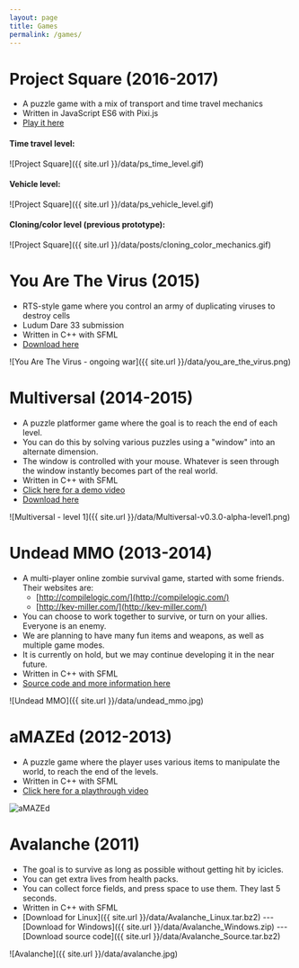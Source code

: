 ```yaml
---
layout: page
title: Games
permalink: /games/
---
```


# Project Square (2016-2017)

* A puzzle game with a mix of transport and time travel mechanics
* Written in JavaScript ES6 with Pixi.js
* [Play it here](http://ayebear.com/project-square/)

#### Time travel level:
![Project Square]({{ site.url }}/data/ps_time_level.gif)

#### Vehicle level:
![Project Square]({{ site.url }}/data/ps_vehicle_level.gif)

#### Cloning/color level (previous prototype):
![Project Square]({{ site.url }}/data/posts/cloning_color_mechanics.gif)

# You Are The Virus (2015)

* RTS-style game where you control an army of duplicating viruses to destroy cells
* Ludum Dare 33 submission
* Written in C++ with SFML
* [Download here](https://github.com/ayebear/you-are-the-virus/releases)

![You Are The Virus - ongoing war]({{ site.url }}/data/you_are_the_virus.png)

# Multiversal (2014-2015)

* A puzzle platformer game where the goal is to reach the end of each level.
* You can do this by solving various puzzles using a "window" into an alternate dimension.
* The window is controlled with your mouse. Whatever is seen through the window instantly becomes part of the real world.
* Written in C++ with SFML
* [Click here for a demo video](https://www.youtube.com/watch?v=msFEcX0TqVc)
* [Download here](https://github.com/ayebear/multiversal/releases)

![Multiversal - level 1]({{ site.url }}/data/Multiversal-v0.3.0-alpha-level1.png)

# Undead MMO (2013-2014)

* A multi-player online zombie survival game, started with some friends. Their websites are:
  * [http://compilelogic.com/](http://compilelogic.com/)
  * [http://kev-miller.com/](http://kev-miller.com/)
* You can choose to work together to survive, or turn on your allies. Everyone is an enemy.
* We are planning to have many fun items and weapons, as well as multiple game modes.
* It is currently on hold, but we may continue developing it in the near future.
* Written in C++ with SFML
* [Source code and more information here](https://github.com/ayebear/UndeadMMO)

![Undead MMO]({{ site.url }}/data/undead_mmo.jpg)

# aMAZEd (2012-2013)

* A puzzle game where the player uses various items to manipulate the world, to reach the end of the levels.
* Written in C++ with SFML
* [Click here for a playthrough video](https://www.youtube.com/watch?v=NCFSuIPlOUI)

![aMAZEd](http://i.imgur.com/jG453Hb.gif)

# Avalanche (2011)

* The goal is to survive as long as possible without getting hit by icicles.
* You can get extra lives from health packs.
* You can collect force fields, and press space to use them. They last 5 seconds.
* Written in C++ with SFML
* [Download for Linux]({{ site.url }}/data/Avalanche_Linux.tar.bz2) --- [Download for Windows]({{ site.url }}/data/Avalanche_Windows.zip) --- [Download source code]({{ site.url }}/data/Avalanche_Source.tar.bz2)

![Avalanche]({{ site.url }}/data/avalanche.jpg)
